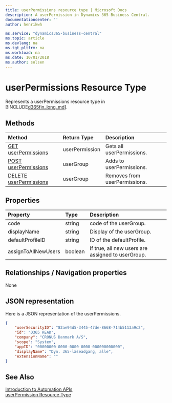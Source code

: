 ```yaml
---
title: userPermissions resource type | Microsoft Docs
description: A userPermission in Dynamics 365 Business Central.
documentationcenter: ''
author: henrikwh

ms.service: "dynamics365-business-central"
ms.topic: article
ms.devlang: na
ms.tgt_pltfrm: na
ms.workload: na
ms.date: 10/01/2018
ms.author: solsen
---
```


# userPermissions Resource Type
Represents a userPermissions resource type in [!INCLUDE[d365fin_long_md](../developer/includes/d365fin_long_md.md)].

## Methods
| Method         | Return Type  |Description|
|:---------------|:-------------|:----------|
|[GET userPermissions](dynamics-microsoft-automation-userpermission-get.md)|userPermission|Gets all userPermissions.|
|[POST userPermissions](dynamics-microsoft-automation-userpermission-post.md)|userGroup|Adds to userPermissions.|
|[DELETE userPermissions](dynamics-microsoft-automation-userpermission-delete.md)|userGroup|Removes from userPermissions.|

## Properties

| Property | Type |Description                             |
|:----------------|:-----|:--------------------------------|
|code             |string  |code of the userGroup.|
|displayName      |string|Display of the userGroup.|
|defaultProfileID |string|ID of the defaultProfile.|
|assignToAllNewUsers|boolean|If true, all new users are assigned to userGroup.|

## Relationships / Navigation properties
None

## JSON representation

Here is a JSON representation of the userPermissions.

```json
{
    "userSecurityID": "82ae94d5-3445-47de-8668-714b5113a9c2",
    "id": "D365 READ",
    "company": "CRONUS Danmark A/S",
    "scope": "System",
    "appID": "00000000-0000-0000-0000-000000000000",
    "displayName": "Dyn. 365-læseadgang, alle",
    "extensionName": ""
}

```

<!-- 
## EDM metadata

```xml
<EntityType Name="userGroupMember">
                <Key>
                    <PropertyRef Name="code" />
                    <PropertyRef Name="userSecurityID" />
                    <PropertyRef Name="companyName" />
                </Key>
                <Property Name="code" Type="Edm.String" Nullable="false" MaxLength="20" />
                <Property Name="userSecurityID" Type="Edm.Guid" Nullable="false" />
                <Property Name="companyName" Type="Edm.String" Nullable="false" MaxLength="30" />
                <Property Name="displayName" Type="Edm.String" MaxLength="50" />
                <NavigationProperty Name="userGroup" Type="Microsoft.NAV.userGroup" ContainsTarget="true" />
                <NavigationProperty Name="user" Type="Microsoft.NAV.user" ContainsTarget="true" />
                <NavigationProperty Name="automationCompany" Type="Microsoft.NAV.automationCompany" ContainsTarget="true" />
            </EntityType>

```
 -->
## See Also 
[Introduction to Automation APIs](itpro-introduction-to-automation-apis.md)  
[userPermission Resource Type](dynamics-microsoft-automation-userpermission.md)  